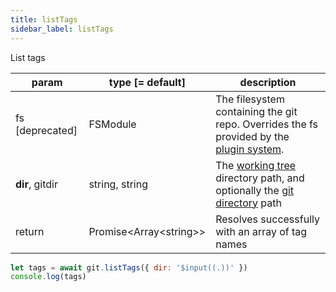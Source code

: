 ```yaml
---
title: listTags
sidebar_label: listTags
---
```


List tags

| param           | type [= default]           | description                                                                                                    |
| --------------- | -------------------------- | -------------------------------------------------------------------------------------------------------------- |
| fs [deprecated] | FSModule                   | The filesystem containing the git repo. Overrides the fs provided by the [plugin system](./plugin_fs.md).      |
| **dir**, gitdir | string, string             | The [working tree](dir-vs-gitdir.md) directory path, and optionally the [git directory](dir-vs-gitdir.md) path |
| return          | Promise\<Array\<string\>\> | Resolves successfully with an array of tag names                                                               |

```js live
let tags = await git.listTags({ dir: '$input((.))' })
console.log(tags)
```